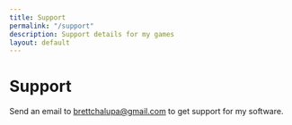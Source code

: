```yaml
---
title: Support
permalink: "/support"
description: Support details for my games
layout: default
---
```


# Support

Send an email to [brettchalupa@gmail.com](mailto:brettchalupa@gmail.com) to get support for my software.
